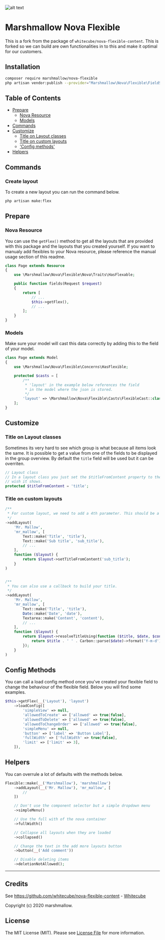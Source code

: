 ![alt text](https://marshmallow.dev/cdn/media/logo-red-237x46.png "marshmallow.")

# Marshmallow Nova Flexible

This is a fork from the package of `whitecube/nova-flexible-content`. This is forked so we can build are own functionalities in to this and make it optimal for our customers.

## Installation

```bash
composer require marshmallow/nova-flexible
php artisan vendor:publish --provider="Marshmallow\Nova\Flexible\FieldServiceProvider"
```

## Table of Contents

-   [Prepare](#Prepare)
    -   [Nova Resource](#Prepare)
    -   [Models](#Models)
-   [Commands](#Commands)
-   [Customize](#Customize)
    -   [Title on Layout classes](#Customize)
    -   [Title on custom layouts](#Customize)
    -   ['Config methods'](#ConfigMethods)
-   [Helpers](#Helpers)

## Commands

### Create layout

To create a new layout you can run the command below.

```bash
php artisan make:flex
```

## Prepare

### Nova Resource

You can use the `getFlex()` method to get all the layouts that are provided with this package and the layouts that you created yourself. If you want to manualy add flexibles to your Nova resource, please reference the manual usage section of this readme.

```php
class Page extends Resource
{
	use \Marshmallow\Nova\Flexible\Nova\Traits\HasFlexable;

	public function fields(Request $request)
	{
		return [
			// ...
			$this->getFlex(),
			// ...
		];
	}
}
```

### Models

Make sure your model will cast this data correctly by adding this to the field of your model.

```php
class Page extends Model
{
	use \Marshmallow\Nova\Flexible\Concerns\HasFlexible;

	protected $casts = [
		/**
		 * 'layout' in the example below references the field
		 * in the model where the json is stored.
		 */
		'layout' => \Marshmallow\Nova\Flexible\Casts\FlexibleCast::class,
	];
}
```

## Customize

### Title on Layout classes

Sometimes its very hard to see which group is what because all items look the same. It is possible to get a value from one of the fields to be displayed in the group overview. By default the `title` field will be used but it can be overriten.

```php
// Layout class
// In a layout class you just set the $titleFromContent property to the field name you
// wish it shows.
protected $titleFromContent = 'title';
```

### Title on custom layouts

```php
/**
 * For custom layout, we need to add a 4th parameter. This should be a callable and call the setTitleFromContent method.
 */
->addLayout(
	'Mr. Mallow',
	'mr_mallow', [
        Text::make('Title', 'title'),
        Text::make('Sub title', 'sub_title'),
        // ...
	],
	function ($layout) {
		return $layout->setTitleFromContent('sub_title');
    }
)


/**
 * You can also use a callback to build your title.
 */
->addLayout(
	'Mr. Mallow',
	'mr_mallow', [
        Text::make('Title', 'title'),
        Date::make('Date', 'date'),
        Textarea::make('Content', 'content'),
        // ...
	],
	function ($layout) {
		return $layout->resolveTitleUsing(function ($title, $date, $content) {
            return $title . ' ' . Carbon::parse($date)->format('Y-m-d');
        });
    }
)
```

<a id="ConfigMethods"></a>

## Config Methods

You can call a load config method once you've created your flexible field to change the behaviour of the flexible field. Below you will find some examples.

```php
$this->getFlex(__('Layout'), 'layout')
    ->loadConfig([
        'simpleView' => null,
        'allowedToCreate' => ['allowed' => true|false],
        'allowedToDelete' => ['allowed' => true|false],
        'allowedToChangeOrder' => ['allowed' => true|false],
        'simpleMenu' => null,
        'button' => ['label' => 'Button Label'],
        'fullWidth' => ['fullWidth' => true|false],
        'limit' => ['limit' => 3],
    ]),
```

## Helpers

You can overrule a lot of defaults with the methods below.

```php
Flexible::make(__('Marshmallow'), 'marshmallow')
    ->addLayout(__('Mr. Mallow'), 'mr_mallow', [
        //
    ])

    // Don't use the component selector but a simple dropdown menu
    ->simpleMenu()

    // Use the full with of the nova container
    ->fullWidth()

    // Collapse all layouts when they are loaded
    ->collapsed()

    // Change the text in the add more layouts button
    ->button(__('Add comment'))

    // Disable deleting items
    ->deletionNotAllowed();
```

---

## Credits

See https://github.com/whitecube/nova-flexible-content - [Whitecube](https://github.com/whitecube)

Copyright (c) 2020 marshmallow.

## License

The MIT License (MIT). Please see [License File](LICENSE.md) for more information.
